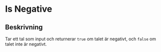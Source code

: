 # Is Negative

## Beskrivning
Tar ett tal som input och returnerar `true` om talet är negativt, och `false` om talet inte är negativt.
